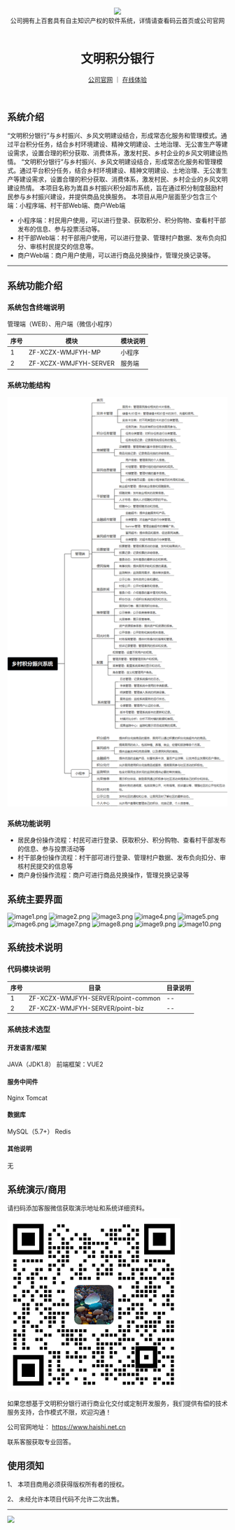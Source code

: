 <br/>

<div align="center" >
    <img src="https://www.haishi.net.cn/img/17f49ecef80e4c6248070c401a94c032.0ff19479.png" />
<br/>
<div>公司拥有上百套具有自主知识产权的软件系统，详情请查看码云首页或公司官网</div>
</div>

<div align="center">
<br/>
<h1>文明积分银行</h1>

<a href="https://www.haishi.net.cn/">公司官网</a> ｜ <a href="https://www.haishi.net.cn/">在线体验</a>

<br/>

</div>


## 系统介绍


“文明积分银行”与乡村振兴、乡风文明建设结合，形成常态化服务和管理模式。通过平台积分任务，结合乡村环境建设、精神文明建设、土地治理、无公害生产等建设需求，设置合理的积分获取、消费体系，激发村民、乡村企业的乡风文明建设热情。
“文明积分银行”与乡村振兴、乡风文明建设结合，形成常态化服务和管理模式。通过平台积分任务，结合乡村环境建设、精神文明建设、土地治理、无公害生产等建设需求，设置合理的积分获取、消费体系，激发村民、乡村企业的乡风文明建设热情。
本项目名称为嵩县乡村振兴积分超市系统，旨在通过积分制度鼓励村民参与乡村振兴建设，并提供商品兑换服务。
本项目从用户层面至少包含三个端：小程序端、村干部Web端、商户Web端
- 小程序端：村民用户使用，可以进行登录、获取积分、积分购物、查看村干部发布的信息、参与投票活动等。
- 村干部Web端：村干部用户使用，可以进行登录、管理村户数据、发布负向扣分、审核村民提交的信息等。
- 商户Web端：商户用户使用，可以进行商品兑换操作，管理兑换记录等。
                


<hr/>

## 系统功能介绍

### 系统包含终端说明

管理端（WEB）、用户端（微信小程序）

| 序号 | 模块 | 模块说明 |
| --- | --- | --- |
| 1 | ZF-XCZX-WMJFYH-MP | 小程序 |
| 2 | ZF-XCZX-WMJFYH-SERVER | 服务端 |

### 系统功能结构

![](./images/swdt.png)

### 系统功能说明

- 居民身份操作流程：村民可进行登录、获取积分、积分购物、查看村干部发布的信息、参与投票活动等
- 村干部身份操作流程：村干部可进行登录、管理村户数据、发布负向扣分、审核村民提交的信息等
- 商户身份操作流程：商户可进行商品兑换操作，管理兑换记录等

## 系统主要界面

![image1.png](http://codeimg.haishi.net.cn/ZF-XCZX-WMJFYH_1.png)
![image2.png](http://codeimg.haishi.net.cn/ZF-XCZX-WMJFYH_2.png)
![image3.png](http://codeimg.haishi.net.cn/ZF-XCZX-WMJFYH_3.png)
![image4.png](http://codeimg.haishi.net.cn/ZF-XCZX-WMJFYH_4.png)
![image5.png](http://codeimg.haishi.net.cn/ZF-XCZX-WMJFYH_5.png)
![image6.png](http://codeimg.haishi.net.cn/ZF-XCZX-WMJFYH_6.png)
![image7.png](http://codeimg.haishi.net.cn/ZF-XCZX-WMJFYH_7.png)
![image8.png](http://codeimg.haishi.net.cn/ZF-XCZX-WMJFYH_8.png)
![image9.png](http://codeimg.haishi.net.cn/ZF-XCZX-WMJFYH_9.png)
![image10.png](http://codeimg.haishi.net.cn/ZF-XCZX-WMJFYH_10.png)

## 系统技术说明

### 代码模块说明

| 序号 | 目录 | 目录说明 |
| --- | --- | --- |
| 1 | ZF-XCZX-WMJFYH-SERVER/point-common | -- |
| 2 | ZF-XCZX-WMJFYH-SERVER/point-biz | -- |

### 系统技术选型

#### 开发语言/框架

JAVA（JDK1.8）
前端框架：VUE2

#### 服务中间件

Nginx
Tomcat

#### 数据库

MySQL（5.7+）
Redis

#### 其他说明

无


## 系统演示/商用

请扫码添加客服微信获取演示地址和系统详细资料。

![](./images/kf.png)

如果您想基于文明积分银行进行商业化交付或定制开发服务，我们提供有偿的技术服务支持，合作模式不限，欢迎沟通！

公司官网地址： <a href="https://www.haishi.net.cn/">https://www.haishi.net.cn</a>

联系客服获取专业回答。


## 使用须知

1、 本项目商用必须获得版权所有者的授权。

2、 未经允许本项目代码不允许二次出售。

<hr/>

![](./images/gsjj.png)